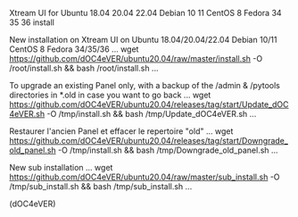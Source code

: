 Xtream UI for Ubuntu 18.04 20.04 22.04 Debian 10 11 CentOS 8 Fedora 34 35 36 install




New installation on Xtream UI on Ubuntu 18.04/20.04/22.04 Debian 10/11 CentOS 8 Fedora 34/35/36
...
wget https://github.com/dOC4eVER/ubuntu20.04/raw/master/install.sh -O /root/install.sh && bash /root/install.sh
...



To upgrade an existing Panel only, with a backup of the /admin & /pytools directories in *.old in case you want to go back 
... 
wget https://github.com/dOC4eVER/ubuntu20.04/releases/tag/start/Update_dOC4eVER.sh -O /tmp/install.sh && bash /tmp/Update_dOC4eVER.sh
...



Restaurer l'ancien Panel et effacer le repertoire "old"
...
wget https://github.com/dOC4eVER/ubuntu20.04/releases/tag/start/Downgrade_old_panel.sh -O /tmp/install.sh && bash /tmp/Downgrade_old_panel.sh
...



New sub installation
...
wget https://github.com/dOC4eVER/ubuntu20.04/raw/master/sub_install.sh -O /tmp/sub_install.sh && bash /tmp/sub_install.sh
...



(dOC4eVER)
